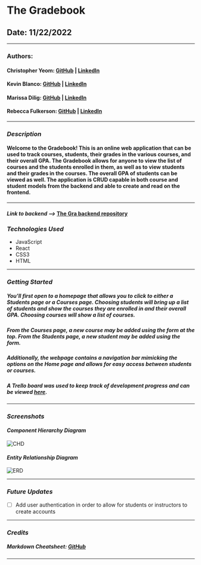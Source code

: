 # **The Gradebook**

## **Date:** 11/22/2022
***

### **Authors:** 

#### Christopher Yeom: [GitHub](https://github.com/Cyeom97) | [LinkedIn](https://www.linkedin.com/in/christopher-yeom/)
#### Kevin Blanco: [GitHub](https://github.com/greensharpie) | [LinkedIn](https://www.linkedin.com/in/kevinjblanco/)
#### Marissa Dilig: [GitHub](https://github.com/maripd) | [LinkedIn](https://www.linkedin.com/in/marissa-dilig/)
#### Rebecca Fulkerson: [GitHub](https://github.com/ralicynf) | [LinkedIn](https://www.linkedin.com/in/fulkersonrebecca/) 
***

### ***Description***

#### Welcome to the Gradebook! This is an online web application that can be used to track courses, students, their grades in the various courses, and their overall GPA. The Gradebook allows for anyone to view the list of courses and the students enrolled in them, as well as to view students and their grades in the courses. The overall GPA of students can be viewed as well. The application is CRUD capable in both course and student models from the backend and able to create and read on the frontend. 
***

#### **_Link to backend -->_** [The Gra backend repository](https://github.com/maripd/the_gradebook_backend)


### ***Technologies Used***

- JavaScript
- React
- CSS3
- HTML
***

### ***Getting Started***

##### You'll first open to a homepage that allows you to click to either a Students page or a Courses page. Choosing students will bring up a list of students and show the courses they are enrolled in and their overall GPA. Choosing courses will show a list of courses.
##### From the Courses page, a new course may be added using the form at the top. From the Students page, a new student may be added using the form. 
##### Additionally, the webpage contains a navigation bar mimicking the options on the Home page and allows for easy access between students or courses.
##### A Trello board was used to keep track of development progress and can be viewed [here](https://trello.com/b/yudIxmUK/the-gradebook).
***

### ***Screenshots*** 
#### *Component Hierarchy Diagram*
![CHD](https://i.imgur.com/XjvWNIK.png)

#### *Entity Relationship Diagram*
![ERD](https://i.imgur.com/wS2TSLg.png)
***

### ***Future Updates***

- [ ] Add user authentication in order to allow for students or instructors to create accounts
***

### ***Credits***

##### Markdown Cheatsheet: [GitHub](https://guides.github.com/pdfs/markdown-cheatsheet-online.pdf)


***